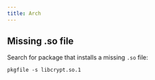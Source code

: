 ```yaml
---
title: Arch
---
```


## Missing .so file

Search for package that installs a missing `.so` file:

```shell
pkgfile -s libcrypt.so.1
```
